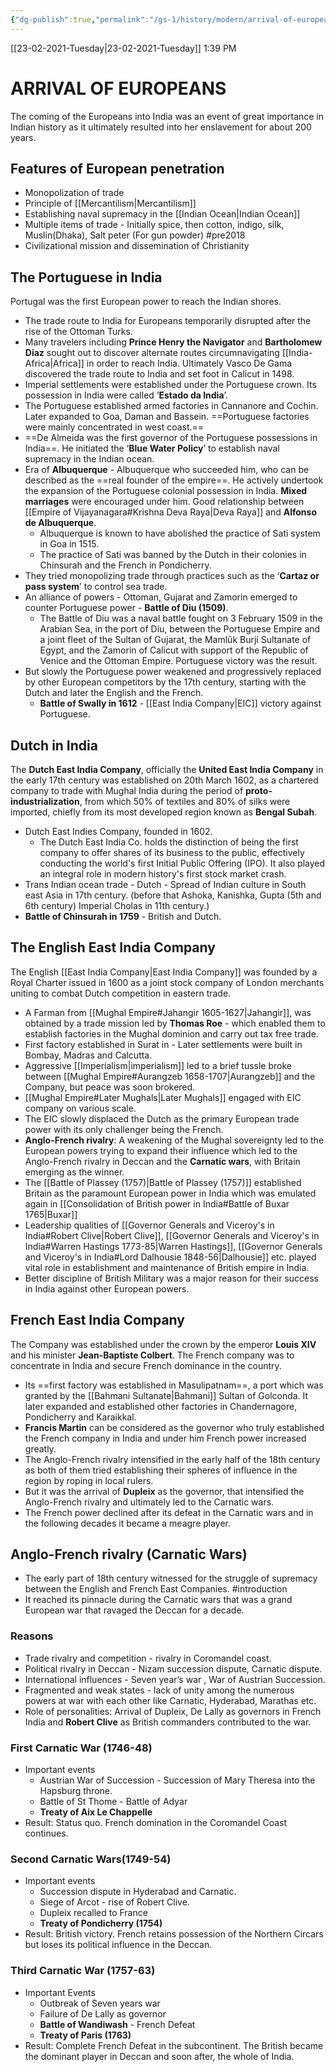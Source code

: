 ```yaml
---
{"dg-publish":true,"permalink":"/gs-1/history/modern/arrival-of-europeans/"}
---
```


[[23-02-2021-Tuesday\|23-02-2021-Tuesday]]  1:39 PM

# ARRIVAL OF EUROPEANS
The coming of the Europeans into India was an event of great importance in Indian history as it ultimately resulted into her enslavement for about 200 years. 
## Features of European penetration
- Monopolization of trade
- Principle of [[Mercantilism\|Mercantilism]]
- Establishing naval supremacy in the [[Indian Ocean\|Indian Ocean]]
- Multiple items of trade - Initially spice, then cotton, indigo, silk, Muslin(Dhaka), Salt peter (For gun powder) #pre2018
- Civilizational mission and dissemination of Christianity
## The Portuguese in India
Portugal was the first European power to reach the Indian shores.
- The trade route to India for Europeans temporarily disrupted after the rise of the Ottoman Turks.
- Many travelers including **Prince Henry the Navigator** and **Bartholomew Diaz** sought out to discover alternate routes circumnavigating [[India-Africa\|Africa]] in order to reach India. Ultimately Vasco De Gama discovered the trade route to India and set foot in Calicut in 1498.
- Imperial settlements were established under the Portuguese crown. Its possession in India were called ‘**Estado da India**’.
- The Portuguese established armed factories in Cannanore and Cochin. Later expanded to Goa, Daman and Bassein. ==Portuguese factories were mainly concentrated in west coast.==
- ==De Almeida was the first governor of the Portuguese possessions in India==. He initiated the ‘**Blue Water Policy**’ to establish naval supremacy in the Indian ocean.
- Era of **Albuquerque** - Albuquerque who succeeded him, who can be described as the ==real founder of the empire==. He actively undertook the expansion of the Portuguese colonial possession in India. **Mixed marriages** were encouraged under him. Good relationship between [[Empire of Vijayanagara#Krishna Deva Raya\|Deva Raya]] and **Alfonso de Albuquerque**.
	- Albuquerque is known to have abolished the practice of Sati system  in Goa in 1515.
	- The practice of Sati was banned by the Dutch in their colonies in Chinsurah and the French in Pondicherry.
- They tried monopolizing trade through practices such as the ‘**Cartaz or pass system**’ to control sea trade.
- An alliance of powers - Ottoman, Gujarat and Zamorin emerged to counter Portuguese power - **Battle of Diu (1509)**.
	- The Battle of Diu was a naval battle fought on 3 February 1509 in the Arabian Sea, in the port of Diu, between the Portuguese Empire and a joint fleet of the Sultan of Gujarat, the Mamlûk Burji Sultanate of Egypt, and the Zamorin of Calicut with support of the Republic of Venice and the Ottoman Empire. Portuguese victory was the result.
- But slowly the Portuguese power weakened and progressively replaced by other European competitors by the 17th century, starting with the Dutch and later the English and the French.
	- **Battle of Swally in 1612** - [[East India Company\|EIC]] victory against Portuguese.
## Dutch in India 
The **Dutch East India Company**, officially the **United East India Company** in the early 17th century was established on 20th March 1602, as a chartered company to trade with Mughal India during the period of **proto-industrialization**, from which 50% of textiles and 80% of silks were imported, chiefly from its most developed region known as **Bengal Subah**.
- Dutch East Indies Company, founded in 1602.
	- The Dutch East India Co. holds the distinction of being the first company to offer shares of its business to the public, effectively conducting the world's first Initial Public Offering (IPO). It also played an integral role in modern history's first stock market crash.
- Trans Indian ocean trade - Dutch - Spread of Indian culture in South east Asia in 17th century. (before that Ashoka, Kanishka, Gupta (5th and 6th century) Imperial Cholas in 11th century.)
- **Battle of Chinsurah in 1759** - British and Dutch.
## The English East India Company
The English [[East India Company\|East India Company]] was founded by a Royal Charter issued in 1600 as a joint stock company of London merchants uniting to combat Dutch competition in eastern trade.
- A Farman from [[Mughal Empire#Jahangir 1605-1627\|Jahangir]], was obtained by a trade mission led by **Thomas Roe** - which enabled them to establish factories in the Mughal dominion and carry out tax free trade.
- First factory established in Surat in - Later settlements were built in Bombay, Madras and Calcutta.
- Aggressive [[Imperialism\|imperialism]] led to a brief tussle broke between [[Mughal Empire#Aurangzeb 1658-1707\|Aurangzeb]] and the Company, but peace was soon brokered.
- [[Mughal Empire#Later Mughals\|Later Mughals]] engaged with EIC company on various scale.
- The EIC slowly displaced the Dutch as the primary European trade power with its only challenger being the French.
- **Anglo-French rivalry**: A weakening of the Mughal sovereignty led to the European powers trying to expand their influence which led to the Anglo-French rivalry in Deccan and the **Carnatic wars**, with Britain emerging as the winner.
- The [[Battle of Plassey (1757)\|Battle of Plassey (1757)]] established Britain as the paramount European power in India which was emulated again in [[Consolidation of British power in India#Battle of Buxar 1765\|Buxar]]
- Leadership qualities of [[Governor Generals and Viceroy's in India#Robert Clive\|Robert Clive]], [[Governor Generals and Viceroy's in India#Warren Hastings 1773-85\|Warren Hastings]], [[Governor Generals and Viceroy's in India#Lord Dalhousie 1848-56\|Dalhousie]] etc. played vital role in establishment and maintenance of British empire in India. 
- Better discipline of British Military was a major reason for their success in India against other European powers.

## French East India Company
The Company was established under the crown by the emperor **Louis XIV** and his minister **Jean-Baptiste Colbert**. The French company was to concentrate in India and secure French dominance in the country.
- Its ==first factory was established in Masulipatnam==, a port which was granted by the [[Bahmani Sultanate\|Bahmani]] Sultan of Golconda. It later expanded and established other factories in Chandernagore, Pondicherry and Karaikkal.
- **Francis Martin** can be considered as the governor who truly established the French company in India and under him French power increased greatly.
- The Anglo-French rivalry intensified in the early half of the 18th century as both of them tried establishing their spheres of influence in the region by roping in local rulers.
- But it was the arrival of **Dupleix** as the governor, that intensified the Anglo-French rivalry and ultimately led to the Carnatic wars.
- The French power declined after its defeat in the Carnatic wars and in the following decades it became a meagre player.
## Anglo-French rivalry (Carnatic Wars)
- The early part of 18th century witnessed for the struggle of supremacy between the English and French East Companies. #introduction 
- It reached its pinnacle during the Carnatic wars that was a grand European war that ravaged the Deccan for a decade.
### Reasons
- Trade rivalry and competition - rivalry in Coromandel coast.
- Political rivalry in Deccan - Nizam succession dispute, Carnatic dispute.
- International influences - Seven year’s war , War of Austrian Succession.
- Fragmented and weak states - lack of unity among the numerous powers at war with each other like Carnatic, Hyderabad, Marathas etc.
- Role of personalities: Arrival of Dupleix, De Lally as governors in French India and **Robert Clive** as British commanders contributed to the war.
### First Carnatic War (1746-48)
- Important events
	- Austrian War of Succession - Succession of Mary Theresa into the Hapsburg throne.
	- Battle of St Thome - Battle of Adyar
	- **Treaty of Aix Le Chappelle**
- Result: Status quo. French domination in the Coromandel Coast continues.
### Second Carnatic Wars(1749-54)
- Important events
	- Succession dispute in Hyderabad and Carnatic.
	- Siege of Arcot - rise of Robert Clive.
	- Dupleix recalled to France
	- **Treaty of Pondicherry (1754)**
- Result: British victory. French retains possession of the Northern Circars but loses its political influence in the Deccan.
### Third Carnatic War (1757-63)
- Important Events
	- Outbreak of Seven years war
	- Failure of De Lally as governor
	- **Battle of Wandiwash** - French Defeat
	- **Treaty of Paris (1763)**
- Result: Complete French Defeat in the subcontinent. The British became the dominant player in Deccan and soon after, the whole of India.






